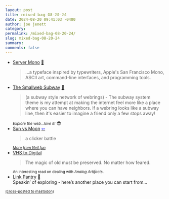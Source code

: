 ```yaml
---
layout: post
title: 𝕞𝕚𝕩𝕖𝕕 𝕓𝕒𝕘 𝟘𝟠-𝟚𝟘-𝟚𝟜
date: 2024-08-20 09:41:03 -0400
author: joe jenett
category: 
permalink: /mixed-bag-08-20-24/
slug: mixed-bag-08-20-24
summary: 
comments: false
---
```

<ul class="links">
	<li><a title="Server Mono" href="https://servermono.com/">Server Mono</a> <a title="source" href="https://pinboard.in/u:iamwilk">📌</a><blockquote><p>...a typeface inspired by typewriters, Apple's San Francisco Mono, ASCII art, command-line interfaces, and programming tools.</p></blockquote></li>
	<li><a title="Smallweb Subway" href="https://gusbus.space/smallweb-subway/">The Smallweb Subway</a> <a title="source" href="https://pinboard.in/u:mikael">📌</a><blockquote><p>(a subway style network of webrings) - The subway system theme is my attempt at making the internet feel more like a place where you can have neighbors. If a webring looks like a subway line, then it's easier to imagine a friend only a few stops away!</p></blockquote><small><em>Explore the web...love it!</em></small> 😎</li>
	<li><a title="Neal.fun: Sun vs Moon" href="https://neal.fun/sun-vs-moon/">Sun vs Moon</a>  <a title="source" href="https://waxy.org/2024/08/sun-vs-moon/"><span style="color:blue;">&#8678;</span></a><blockquote><p>a clicker battle</p></blockquote><a title="a tiny website by neal" href="https://neal.fun/"><small><em>More from Neil.fun</em></small></a></li>
	<li><a title="VHS to Digital ～ foreverliketh.is" href="https://foreverliketh.is/blog/vhs-to-digital/">VHS to Digital</a><blockquote><p>The magic of old must be preserved. No matter how feared.</p></blockquote><small>An interesting read on dealing with <em>Analog Artifacts</em>.</small></li>
	<li><a title="Link Pantry" href="https://linkpantry.com/">Link Pantry</a> <a title="source" href="https://pinboard.in/u:ramblinggit">📌</a><br>Speakin’ of exploring - here’s another place you can start from... </li>
</ul>
<a href="https://brid.gy/publish/mastodon"><small>(cross-posted to mastodon)</small></a>